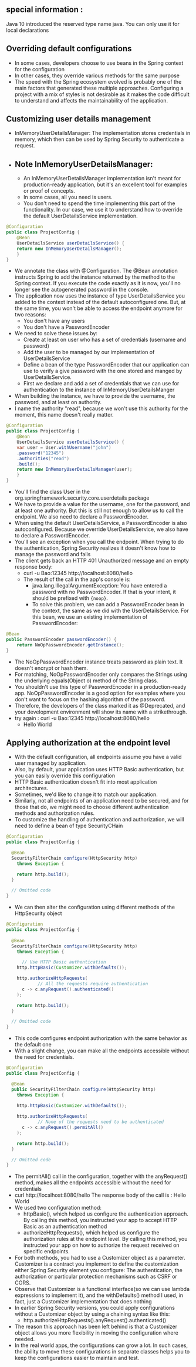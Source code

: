 ## special information :
Java 10 introduced the reserved type name java. You can only use it for local declarations
## Overriding default configurations
- In some cases, developers choose to use beans in the Spring context for the configuration
- In other cases, they override various methods for the same purpose
- The speed with the Spring ecosystem evolved is probably one of the main factors that generated these multiple approaches. Configuring a project with a mix of styles is not desirable as it makes the code difficult to understand and affects the maintainability of the application.

## Customizing user details management
- InMemoryUserDetailsManager: The implementation stores credentials in memory, which then can be used by Spring Security to authenticate a request.
- ## Note InMemoryUserDetailsManager: 
  - An InMemoryUserDetailsManager implementation isn't meant for production-ready application, but it's an excellent tool for examples or proof of concepts.
  - In some cases, all you need is users.
  - You don't need to spend the time implementing this part of the functionality. In our case, we use it to understand how to override the default UserDetailsService implementation.
```java
@Configuration
public class ProjectConfig {
    @Bean
    UserDetailsService userDetailsService() {
    return new InMemoryUserDetailsManager();
    }
}

```
- We annotate the class with @Configuration. The @Bean annotation instructs Spring to add the instance returned by the method to the Spring context. If you execute the code exactly as it is now, you'll no longer see the autogenerated password in the console.
- The application now uses the instance of type UserDetailsService you added to the context instead of the default autoconfigured one. But, at the same time, you won't be able to access the endpoint anymore for two reasons:
  - You don't have any users
  - You don't have a PasswordEncoder
- We need to solve these issues by:
  - Create at least on user who has a set of credentials (username and password)
  - Add the user to be managed by our implementation of UserDetailsService
  - Define a bean of the type PasswordEncoder that our application can use to verify a give password with the one stored and manged by UserDetailsService.
  - First we declare and add a set of credentials that we can use for authentication to the instance of InMemoryUserDetailsManger
- When building the instance, we have to provide the username, the password, and at least on authority.
- I name the authority "read", because we won't use this authority for the moment, this name doesn't really matter.
```java
@Configuration
public class ProjectConfig {
    @Bean
    UserDetailsService userDetailsService() {
    var user = User.withUsername("john")
    .password("12345")
    .authorities("read")
    .build();
    return new InMemoryUserDetailsManager(user);
    }
}
```
- You'll find the class User in the org.springframework.security.core.userdetails package
- We have to provide a value for the username, one for the password, and at least one authority. But this is still not enough to allow us to call the endpoint. We also need to declare a PasswordEncoder.
- When using the default UserDetailsService, a PasswordEncoder is also autoconfigured. Because we override UserDetailsService, we also have to declare a PasswordEncoder.
- You'll see an exception when you call the endpoint. When trying to do the authentication, Spring Security realizes it doesn't know how to manage the password and fails
- The client gets back an HTTP 401 Unauthorized message and an empty response body:
  - curl -u Bao:12345 http://localhost:8080/hello
  - The result of the call in the app's console is:
    - java.lang.IllegalArgumentException: You have entered a password with no PasswordEncoder. If that is your intent, it should be prefixed with `{noop}`.
    - To solve this problem, we can add a PasswordEncoder bean in the context, the same as we did with the UserDetailsService. For this bean, we use an existing implementation of PasswordEncoder:
```java
@Bean
public PasswordEncoder passwordEncoder() {
    return NoOpPasswordEncoder.getInstance();
}
```
- The NoOpPasswordEncoder instance treats password as plain text. It doesn't encrypt or hash them.
- For matching, NoOpPasswordEncoder only compares the Strings using the underlying equals(Object o) method of the String class.
- You shouldn't use this type of PasswordEncoder in a production-ready app. NoOpPasswordEncoder is a good option for examples where you don't want to focus on the hashing algorithm of the password.
- Therefore, the developers of the class marked it as @Deprecated, and your development environment will show its name with a strikethrough.
- try again : curl -u Bao:12345 http://localhost:8080/hello
  - Hello World

## Applying authorization at the endpoint level
- With the default configuration, all endpoints assume you have a valid user managed by application. 
- Also, by default, your application uses HTTP Basic authentication, but you can easily override this configuration
- HTTP Basic authentication doesn't fit into most application architectures.
- Sometimes, we'd like to change it to match our application. 
- Similarly, not all endpoints of an application need to be secured, and for those that do, we might need to choose different authentication methods and authorization rules.
- To customize the handling of authentication and authorization, we will need to define a bean of type SecurityCHain
```java
@Configuration
public class ProjectConfig {

  @Bean
  SecurityFilterChain configure(HttpSecurity http) 
    throws Exception {

    return http.build();
  }

  // Omitted code
}
```
- We can then alter the configuration using different methods of the HttpSecurity object
```java
@Configuration
public class ProjectConfig {
  
  @Bean
  SecurityFilterChain configure(HttpSecurity http) 
    throws Exception {

      // Use HTTP Basic authentication
    http.httpBasic(Customizer.withDefaults());    

    http.authorizeHttpRequests(
            // All the requests require authentication
      c -> c.anyRequest().authenticated()           
    );

    return http.build();  
  }

  // Omitted code
}
```
- This code configures endpoint authorization with the same behavior as the default one
- With a slight change, you can make all the endpoints accessible without the need for credentials.
```java
@Configuration
public class ProjectConfig {

  @Bean
  public SecurityFilterChain configure(HttpSecurity http) 
    throws Exception {

    http.httpBasic(Customizer.withDefaults()); 
   
    http.authorizeHttpRequests(
            // None of the requests need to be authenticated
      c -> c.anyRequest().permitAll()    
    );

    return http.build();
  }

  // Omitted code
}
```
- The permitAll() call in the configuration, together with the anyRequest() method, makes all the endpoints accessible without the need for credentials
- curl http://localhost:8080/hello
  The response body of the call is : Hello World
- We used two configuration method:
  - httpBasic(), which helped us configure the authentication approach. By calling this method, you instructed your app to accept HTTP Basic as an authentication method
  - authorizeHttpRequests(), which helped us configure the authorization rules at the endpoint level. By calling this method, you instructed your app on how to authorize the request received on specific endpoints.
- For both methods, you had to use a Customizer object as a parameter. Customizer is a contract you implement to define the customization either Spring Security element you configure: The authentication, the authorization or particular protection mechanisms such as CSRF or CORS.
- Observe that Customizer is a functional interface(so we can use lambda expressions to implement it), and the withDefaults() method I used, in fact, just a Customizer implementation that does nothing
- In earlier Spring Security versions, you could apply configurations without a Customizer object by using a chaining syntax like this:
  - http.authorizeHttpRequests().anyRequest().authenticated()
- The reason this approach has been left behind is that a Customizer object allows you more flexibility in moving the configuration where needed.
- In the real world apps, the configurations can grow a lot. In such cases, the ability to move these configurations in separate classes helps you to keep the configurations easier to maintain and test.